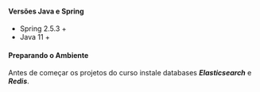 #### Versões Java e Spring
- Spring 2.5.3 +
- Java 11 +

#### Preparando o Ambiente
Antes de começar os projetos do curso instale databases ***Elasticsearch*** e ***Redis***.
